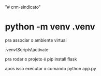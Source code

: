 "# crm-sindicato" 

# python -m venv .venv

pra associar o ambiente virtual

.venv\Scripts\activate

pra rodar o projeto é pip install flask

apos isso executar o comando python app.py
